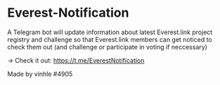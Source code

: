 # Everest-Notification

A Telegram bot will update information about latest Everest.link project registry and challenge so that Everest.link members can get noticed to check them out (and challenge or participate in voting if neccessary) 

-> Check it out: https://t.me/EverestNotification

Made by vinhle #4905
